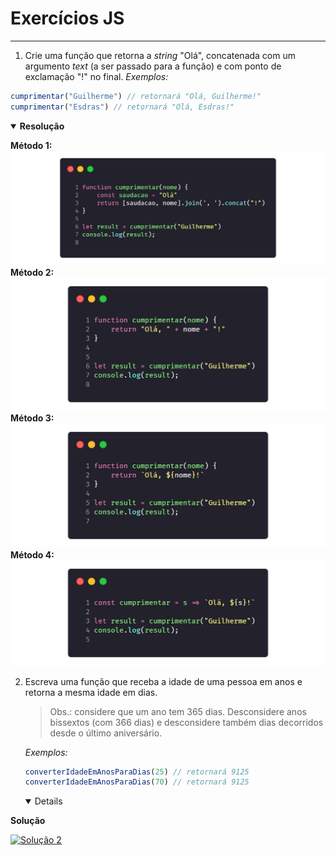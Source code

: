 # Exercícios JS

---

1. Crie uma função que retorna a *string* "Olá", concatenada com um argumento *text* (a ser passado para a função) e com ponto de exclamação "!" no final.
  *Exemplos:*
  ```js
  cumprimentar("Guilherme") // retornará "Olá, Guilherme!"
  cumprimentar("Esdras") // retornará "Olá, Esdras!"
  ```
  <details open>
  <summary><strong>Resolução</strong></summary>

  <strong>Método 1:</strong>
  [![Solução 1](./soluções/1/1_v1.png "Solução 1")](./soluções/1/1_v1.js)
  <strong>Método 2:</strong>
  [![Solução 1](./soluções/1/1_v2.png "Solução 1")](./soluções/1/1_v2.js)
  <strong>Método 3:</strong>
  [![Solução 1](./soluções/1/1_v3.png "Solução 1")](./soluções/1/1_v3.js)
  <strong>Método 4:</strong>
  [![Solução 1](./soluções/1/1_v4.png "Solução 1")](./soluções/1/1_v4.js)
  
  </details>


2. Escreva uma função que receba a idade de uma pessoa em anos e retorna a mesma idade em dias.
   > Obs.: considere que um ano tem 365 dias. Desconsidere anos bissextos (com 366 dias) e desconsidere também dias decorridos desde o último aniversário.

   *Exemplos:*

   ```js
   converterIdadeEmAnosParaDias(25) // retornará 9125
   converterIdadeEmAnosParaDias(70) // retornará 9125
   ```

   <details open>

  <summary><strong>Solução</strong></summary>

  [![Solução 2](./soluções/2.png "Solução 2")](./soluções/2.js)

   </details>
